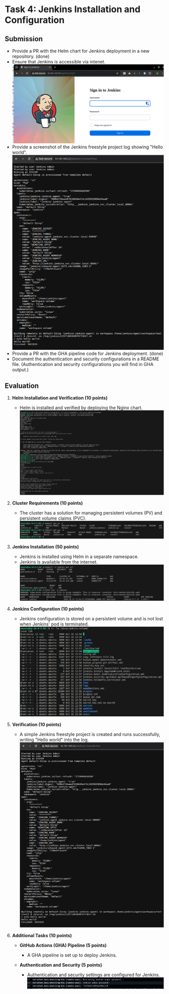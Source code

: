 # Task 4: Jenkins Installation and Configuration


## Submission

- Provide a PR with the Helm chart for Jenkins deployment in a new repository. (done)
- Ensure that Jenkins is accessible via intenet. 
![alt text](image-5.png)
- Provide a screenshot of the Jenkins freestyle project log showing "Hello world".
![alt text](img/image.png)
- Provide a PR with the GHA pipeline code for Jenkins deployment. (done)
- Document the authentication and security configurations in a README file. (Authentication and security configurations you will find in GHA output.)


## Evaluation

1. **Helm Installation and Verification (10 points)**

   - Helm is installed and verified by deploying the Nginx chart.
![alt text](image.png)


2. **Cluster Requirements (10 points)**

   - The cluster has a solution for managing persistent volumes (PV) and persistent volume claims (PVC).
![alt text](image-1.png)

3. **Jenkins Installation (50 points)**

   - Jenkins is installed using Helm in a separate namespace.
   - Jenkins is available from the internet.
![alt text](image-2.png)

4. **Jenkins Configuration (10 points)**

   - Jenkins configuration is stored on a persistent volume and is not lost when Jenkins' pod is terminated.
![alt text](image-3.png)


5. **Verification (10 points)**

   - A simple Jenkins freestyle project is created and runs successfully, writing "Hello world" into the log.
![alt text](img/image.png)


6. **Additional Tasks (10 points)**
   - **GitHub Actions (GHA) Pipeline (5 points)**
     - A GHA pipeline is set up to deploy Jenkins.

   - **Authentication and Security (5 points)**
     - Authentication and security settings are configured for Jenkins.
     ![alt text](image-4.png)